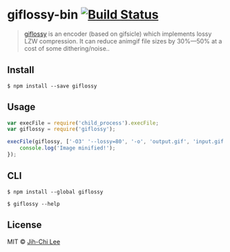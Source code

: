 # giflossy-bin [![Build Status](https://travis-ci.org/jihchi/giflossy-bin.svg?branch=master)](https://travis-ci.org/jihchi/giflossy-bin)

> [giflossy](https://github.com/pornel/giflossy) is an encoder (based on gifsicle) which implements lossy LZW compression. It can reduce animgif file sizes by 30%—50% at a cost of some dithering/noise..

## Install

```
$ npm install --save giflossy
```


## Usage

```js
var execFile = require('child_process').execFile;
var giflossy = require('giflossy');

execFile(giflossy, ['-O3' '--lossy=80', '-o', 'output.gif', 'input.gif'], function (err) {
	console.log('Image minified!');
});
```


## CLI

```
$ npm install --global giflossy
```

```
$ giflossy --help
```


## License

MIT © [Jih-Chi Lee](https://github.com/jihchi)
